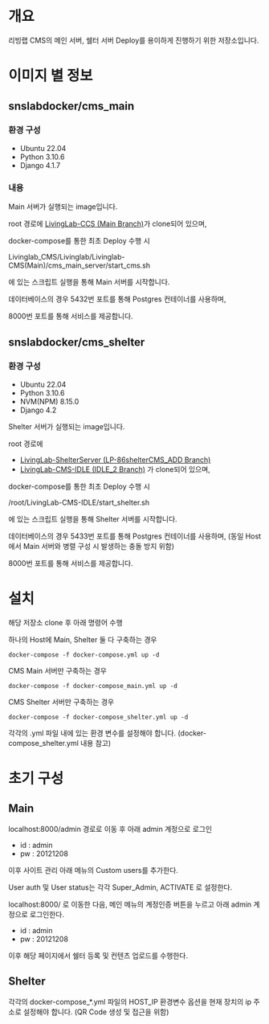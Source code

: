 # 개요

리빙랩 CMS의 메인 서버, 쉘터 서버 Deploy를 용이하게 진행하기 위한 저장소입니다.

# 이미지 별 정보

## snslabdocker/cms_main

### 환경 구성

- Ubuntu 22.04
- Python 3.10.6
- Django 4.1.7

### 내용

Main 서버가 실행되는 image입니다.

root 경로에 [LivingLab-CCS (Main Branch)](https://github.com/DCUSnSLab/LivingLab-CCS/tree/Main)가 clone되어 있으며,

docker-compose를 통한 최초 Deploy 수행 시

Livinglab_CMS/Livinglab/Livinglab-CMS(Main)/cms_main_server/start_cms.sh

에 있는 스크립트 실행을 통해 Main 서버를 시작합니다.

데이터베이스의 경우 5432번 포트를 통해 Postgres 컨테이너를 사용하며,

8000번 포트를 통해 서비스를 제공합니다.

## snslabdocker/cms_shelter

### 환경 구성

- Ubuntu 22.04
- Python 3.10.6
- NVM(NPM) 8.15.0
- Django 4.2

Shelter 서버가 실행되는 image입니다.

root 경로에
- [LivingLab-ShelterServer (LP-86shelterCMS_ADD Branch)](https://github.com/DCUSnSLab/LivingLab-ShelterServer/tree/LP-86shelterCMS_ADD)
- [LivingLab-CMS-IDLE (IDLE_2 Branch)](https://github.com/DCUSnSLab/LivingLab-CMS-IDLE.git)
가 clone되어 있으며,

docker-compose를 통한 최초 Deploy 수행 시

/root/LivingLab-CMS-IDLE/start_shelter.sh

에 있는 스크립트 실행을 통해 Shelter 서버를 시작합니다.

데이터베이스의 경우 5433번 포트를 통해 Postgres 컨테이너를 사용하며,
(동일 Host에서 Main 서버와 병렬 구성 시 발생하는 충돌 방지 위함)

8000번 포트를 통해 서비스를 제공합니다.

# 설치

해당 저장소 clone 후 아래 명령어 수행

하나의 Host에 Main, Shelter 둘 다 구축하는 경우

```
docker-compose -f docker-compose.yml up -d
```

CMS Main 서버만 구축하는 경우

```
docker-compose -f docker-compose_main.yml up -d
```

CMS Shelter 서버만 구축하는 경우

```
docker-compose -f docker-compose_shelter.yml up -d
```

각각의 .yml 파일 내에 있는 환경 변수를 설정해야 합니다.
(docker-compose_shelter.yml 내용 참고)

# 초기 구성

## Main

localhost:8000/admin 경로로 이동 후 아래 admin 계정으로 로그인

- id : admin
- pw : 20121208

이후 사이트 관리 아래 메뉴의 Custom users를 추가한다.

User auth 및 User status는 각각 Super_Admin, ACTIVATE 로 설정한다.

localhost:8000/ 로 이동한 다음, 메인 메뉴의 계정인증 버튼을 누르고 아래 admin 계정으로 로그인한다.

- id : admin
- pw : 20121208

이후 해당 페이지에서 쉘터 등록 및 컨텐츠 업로드를 수행한다.

## Shelter

각각의 docker-compose_*.yml 파일의 HOST_IP 환경변수 옵션을 현재 장치의 ip 주소로 설정해야 합니다. (QR Code 생성 및 접근을 위함)
